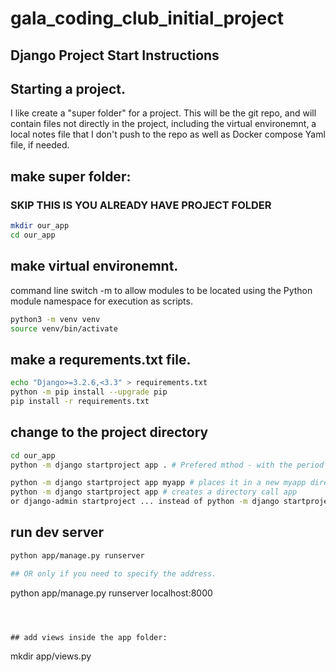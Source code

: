 # gala_coding_club_initial_project

## Django Project Start Instructions


## Starting a project. 

I like create a "super folder" for a project. This will be the 
git repo, and will contain files not directly in the project, 
including the virtual environemnt, a local notes file that 
I don't push to the repo as well as Docker compose Yaml file,
if needed.

## make super folder:
### SKIP THIS IS YOU ALREADY HAVE PROJECT FOLDER
```bash
mkdir our_app
cd our_app
```
## make virtual environemnt. 

command line switch -m to allow modules to be located using the Python module namespace for execution as scripts.
```bash
python3 -m venv venv
source venv/bin/activate
```
## make a requrements.txt file. 

```bash
echo "Django>=3.2.6,<3.3" > requirements.txt
python -m pip install --upgrade pip
pip install -r requirements.txt
```
## change to the project directory
```bash
cd our_app
python -m django startproject app . # Prefered mthod - with the period places prject in current folder

python -m django startproject app myapp # places it in a new myapp directory
python -m django startproject app # creates a directory call app
or django-admin startproject ... instead of python -m django startproject
```
## run dev server
```bash
python app/manage.py runserver

## OR only if you need to specify the address.
```
python app/manage.py runserver localhost:8000 
```



## add views inside the app folder:
```
mkdir app/views.py
```
